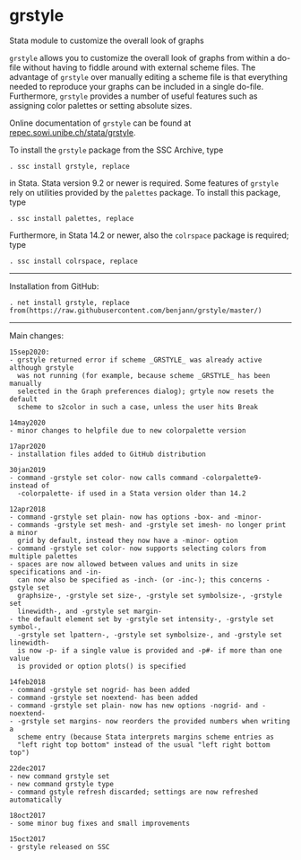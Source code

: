 # grstyle
Stata module to customize the overall look of graphs

`grstyle` allows you to customize the overall look of graphs from within a
do-file without having to fiddle around with external scheme files. The
advantage of `grstyle` over manually editing a scheme file is that everything
needed to reproduce your graphs can be included in a single do-file.
Furthermore, `grstyle` provides a number of useful features such as assigning
color palettes or setting absolute sizes.

Online documentation of `grstyle` can be found at
[repec.sowi.unibe.ch/stata/grstyle](http://repec.sowi.unibe.ch/stata/grstyle/).

To install the `grstyle` package from the SSC Archive, type

    . ssc install grstyle, replace

in Stata. Stata version 9.2 or newer is required. Some features of `grstyle` 
rely on utilities provided by the `palettes` package. To install this package, 
type

    . ssc install palettes, replace

Furthermore, in Stata 14.2 or newer, also the `colrspace` package is required; type

    . ssc install colrspace, replace

---

Installation from GitHub:

    . net install grstyle, replace from(https://raw.githubusercontent.com/benjann/grstyle/master/)

---

Main changes:

    15sep2020:
    - grstyle returned error if scheme _GRSTYLE_ was already active although grstyle
      was not running (for example, because scheme _GRSTYLE_ has been manually
      selected in the Graph preferences dialog); grtyle now resets the default
      scheme to s2color in such a case, unless the user hits Break

    14may2020
    - minor changes to helpfile due to new colorpalette version

    17apr2020
    - installation files added to GitHub distribution

    30jan2019
    - command -grstyle set color- now calls command -colorpalette9- instead of 
      -colorpalette- if used in a Stata version older than 14.2

    12apr2018
    - command -grstyle set plain- now has options -box- and -minor-
    - commands -grstyle set mesh- and -grstyle set imesh- no longer print a minor 
      grid by default, instead they now have a -minor- option
    - command -grstyle set color- now supports selecting colors from multiple palettes
    - spaces are now allowed between values and units in size specifications and -in- 
      can now also be specified as -inch- (or -inc-); this concerns -gstyle set 
      graphsize-, -grstyle set size-, -grstyle set symbolsize-, -grstyle set 
      linewidth-, and -grstyle set margin-
    - the default element set by -grstyle set intensity-, -grstyle set symbol-, 
      -grstyle set lpattern-, -grstyle set symbolsize-, and -grstyle set linewidth-
      is now -p- if a single value is provided and -p#- if more than one value 
      is provided or option plots() is specified

    14feb2018
    - command -grstyle set nogrid- has been added
    - command -grstyle set noextend- has been added
    - command -grstyle set plain- now has new options -nogrid- and -noextend-
    - -grstyle set margins- now reorders the provided numbers when writing a
      scheme entry (because Stata interprets margins scheme entries as 
      "left right top bottom" instead of the usual "left right bottom top")

    22dec2017
    - new command grstyle set
    - new command grstyle type
    - command gstyle refresh discarded; settings are now refreshed automatically

    18oct2017
    - some minor bug fixes and small improvements

    15oct2017
    - grstyle released on SSC
